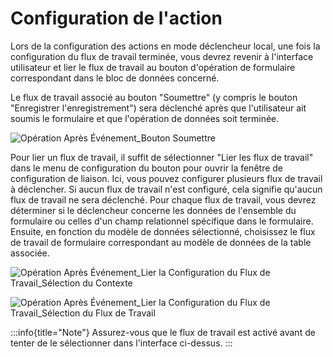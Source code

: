 # Configuration de l'action

Lors de la configuration des actions en mode déclencheur local, une fois la configuration du flux de travail terminée, vous devrez revenir à l'interface utilisateur et lier le flux de travail au bouton d'opération de formulaire correspondant dans le bloc de données concerné.

Le flux de travail associé au bouton "Soumettre" (y compris le bouton "Enregistrer l'enregistrement") sera déclenché après que l'utilisateur ait soumis le formulaire et que l'opération de données soit terminée.

![Opération Après Événement_Bouton Soumettre](https://static-docs.nocobase.com/ae12d219b8400d75b395880ec4cb2bda.png)

Pour lier un flux de travail, il suffit de sélectionner "Lier les flux de travail" dans le menu de configuration du bouton pour ouvrir la fenêtre de configuration de liaison. Ici, vous pouvez configurer plusieurs flux de travail à déclencher. Si aucun flux de travail n'est configuré, cela signifie qu'aucun flux de travail ne sera déclenché. Pour chaque flux de travail, vous devrez déterminer si le déclencheur concerne les données de l'ensemble du formulaire ou celles d'un champ relationnel spécifique dans le formulaire. Ensuite, en fonction du modèle de données sélectionné, choisissez le flux de travail de formulaire correspondant au modèle de données de la table associée.

![Opération Après Événement_Lier la Configuration du Flux de Travail_Sélection du Contexte](https://static-docs.nocobase.com/358315fc175849a7fbadbe3276ac6fed.png)

![Opération Après Événement_Lier la Configuration du Flux de Travail_Sélection du Flux de Travail](https://static-docs.nocobase.com/175a71a61b93540cce62a1cb124eb0b5.png)

:::info{title="Note"}
Assurez-vous que le flux de travail est activé avant de tenter de le sélectionner dans l'interface ci-dessus.
:::
